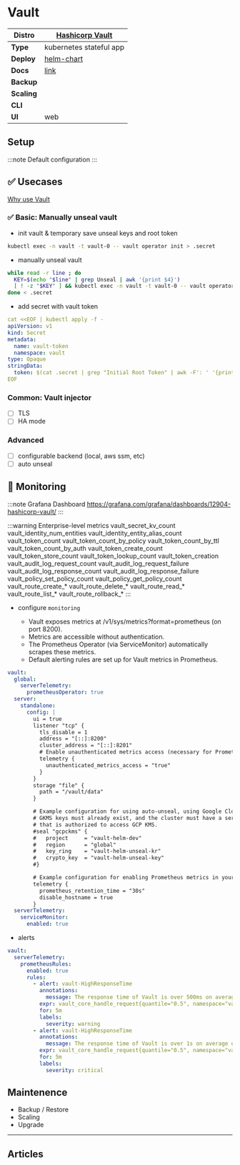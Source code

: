# Vault

|**Distro**|[Hashicorp Vault](https://developer.hashicorp.com/vault)|
|-|-|
|**Type**|kubernetes stateful app|
|**Deploy**|[helm-chart](https://developer.hashicorp.com/vault/docs/deploy/kubernetes/helm)|
|**Docs**|[link](https://developer.hashicorp.com/vault/docs)|
|**Backup**||
|**Scaling**||
|**CLI**||
|**UI**|web|

## Setup

:::note
Default configuration
:::

## :white_check_mark: Usecases

[Why use Vault](https://developer.hashicorp.com/vault/tutorials/get-started/why-use-vault)

### :white_check_mark: Basic: Manually unseal vault

- init vault & temporary save unseal keys and root token

```bash
kubectl exec -n vault -t vault-0 -- vault operator init > .secret
```

- manually unseal vault

```bash
while read -r line ; do
  KEY=$(echo "$line" | grep Unseal | awk '{print $4}')
  [ ! -z "$KEY" ] && kubectl exec -n vault -t vault-0 -- vault operator unseal $KEY
done < .secret
```

- add secret with vault token

```yaml
cat <<EOF | kubectl apply -f -
apiVersion: v1
kind: Secret
metadata:
  name: vault-token
  namespace: vault
type: Opaque
stringData:
  token: $(cat .secret | grep "Initial Root Token" | awk -F': ' '{print $2}')
EOF
```

### Common: Vault injector

- [ ] TLS
- [ ] HA mode

### Advanced

- [ ] configurable backend (local, aws ssm, etc)
- [ ] auto unseal

## :arrows_counterclockwise: Monitoring

:::note Grafana Dashboard
https://grafana.com/grafana/dashboards/12904-hashicorp-vault/
:::

:::warning Enterprise-level metrics
vault_secret_kv_count
vault_identity_num_entities
vault_identity_entity_alias_count
vault_token_count
vault_token_count_by_policy
vault_token_count_by_ttl
vault_token_count_by_auth
vault_token_create_count
vault_token_store_count
vault_token_lookup_count
vault_token_creation
vault_audit_log_request_count
vault_audit_log_request_failure
vault_audit_log_response_count
vault_audit_log_response_failure
vault_policy_set_policy_count
vault_policy_get_policy_count
vault_route_create_*
vault_route_delete_*
vault_route_read_*
vault_route_list_*
vault_route_rollback_*
:::

- configure `monitoring`

  * Vault exposes metrics at /v1/sys/metrics?format=prometheus (on port 8200).
  * Metrics are accessible without authentication.
  * The Prometheus Operator (via ServiceMonitor) automatically scrapes these metrics.
  * Default alerting rules are set up for Vault metrics in Prometheus.

```yaml
vault:
  global:
    serverTelemetry:
      prometheusOperator: true
  server:
    standalone:
      config: |
        ui = true
        listener "tcp" {
          tls_disable = 1
          address = "[::]:8200"
          cluster_address = "[::]:8201"
          # Enable unauthenticated metrics access (necessary for Prometheus Operator)
          telemetry {
            unauthenticated_metrics_access = "true"
          }
        }
        storage "file" {
          path = "/vault/data"
        }

        # Example configuration for using auto-unseal, using Google Cloud KMS. The
        # GKMS keys must already exist, and the cluster must have a service account
        # that is authorized to access GCP KMS.
        #seal "gcpckms" {
        #   project     = "vault-helm-dev"
        #   region      = "global"
        #   key_ring    = "vault-helm-unseal-kr"
        #   crypto_key  = "vault-helm-unseal-key"
        #}

        # Example configuration for enabling Prometheus metrics in your config.
        telemetry {
          prometheus_retention_time = "30s"
          disable_hostname = true
        }
  serverTelemetry:
    serviceMonitor:
      enabled: true
```

- alerts

```yaml
vault:
  serverTelemetry:
    prometheusRules:
      enabled: true
      rules:
        - alert: vault-HighResponseTime
          annotations:
            message: The response time of Vault is over 500ms on average over the last 5 minutes.
          expr: vault_core_handle_request{quantile="0.5", namespace="vault"} > 500
          for: 5m
          labels:
            severity: warning
        - alert: vault-HighResponseTime
          annotations:
            message: The response time of Vault is over 1s on average over the last 5 minutes.
          expr: vault_core_handle_request{quantile="0.5", namespace="vault"} > 1000
          for: 5m
          labels:
            severity: critical
```


## Maintenence

- Backup / Restore
- Scaling
- Upgrade

---

## Articles
